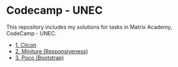 # Codecamp - UNEC

This repository includes my solutions for tasks in Matrix Academy, CodeCamp - UNEC.

- [1. Clicon](https://github.com/NureddinFarzaliyev/codecamp-unec/tree/master/figma-to-web/clicon)
- [2. Miniture (Responsiveness)](https://github.com/NureddinFarzaliyev/codecamp-unec/tree/master/figma-to-web/miniture)
- [3. Poco (Bootstrap)](https://github.com/NureddinFarzaliyev/codecamp-unec/tree/master/figma-to-web/bootstrap-poco)